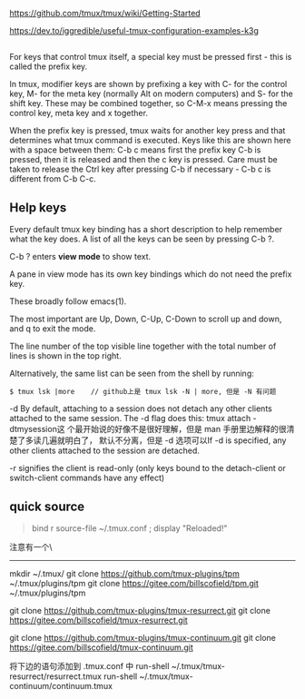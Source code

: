 https://github.com/tmux/tmux/wiki/Getting-Started

https://dev.to/iggredible/useful-tmux-configuration-examples-k3g

## 

For keys that control tmux itself, a special key must be pressed first - this
is called the prefix key.

In tmux, modifier keys are shown by prefixing a key with C- for the control key,
M- for the meta key (normally Alt on modern computers) and S- for the shift
key.  These may be combined together, so C-M-x means pressing the control key,
meta key and x together.


When the prefix key is pressed, tmux waits for another key press and that
determines what tmux command is executed. Keys like this are shown here with a
space between them: C-b c means first the prefix key C-b is pressed, then it is
released and then the c key is pressed. Care must be taken to release the Ctrl
key after pressing C-b if necessary - C-b c is different from C-b C-c.


## Help keys

Every default tmux key binding has a short description to help remember what
the key does. A list of all the keys can be seen by pressing C-b ?.

C-b ? enters **view mode** to show text.

 A pane in view mode has its own key bindings which do not need the prefix key.

 These broadly follow emacs(1). 
 
 The most important are Up, Down, C-Up, C-Down to scroll up and down, and q to
 exit the mode. 
 
 The line number of the top visible line together with the total number of
 lines is shown in the top right.

 Alternatively, the same list can be seen from the shell by running:

    $ tmux lsk |more    // github上是 tmux lsk -N | more, 但是 -N 有问题


-d By default, attaching to a session does not detach any other clients
attached to the same session. The -d flag does this: tmux attach -dtmysession这
个最开始说的好像不是很好理解，但是 man 手册里边解释的很清楚了多读几遍就明白了，
默认不分离，但是 -d 选项可以If -d is specified, any other clients attached to
the session are detached.  

-r signifies the client is read-only (only keys bound to the detach-client or
switch-client commands have any effect)



## quick source

> bind r source-file ~/.tmux.conf \; display "Reloaded!"

注意有一个\

---




mkdir ~/.tmux/
git clone https://github.com/tmux-plugins/tpm       ~/.tmux/plugins/tpm
git clone https://gitee.com/billscofield/tpm.git    ~/.tmux/plugins/tpm

git clone https://github.com/tmux-plugins/tmux-resurrect.git
git clone https://gitee.com/billscofield/tmux-resurrect.git

git clone https://github.com/tmux-plugins/tmux-continuum.git
git clone https://gitee.com/billscofield/tmux-continuum.git

将下边的语句添加到 .tmux.conf 中
run-shell ~/.tmux/tmux-resurrect/resurrect.tmux
run-shell ~/.tmux/tmux-continuum/continuum.tmux
